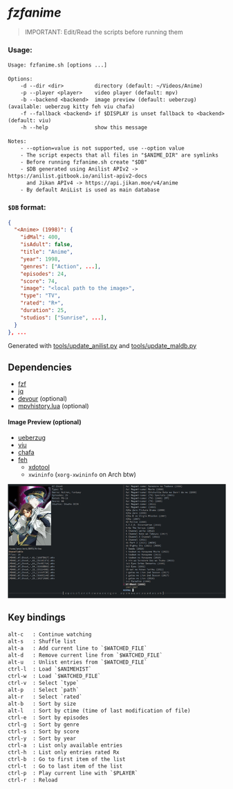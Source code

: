 # *fzfanime*
> IMPORTANT: Edit/Read the scripts before running them 

### Usage:
```
Usage: fzfanime.sh [options ...]

Options:
    -d --dir <dir>          directory (default: ~/Videos/Anime)
    -p --player <player>    video player (default: mpv)
    -b --backend <backend>  image preview (default: ueberzug) (available: ueberzug kitty feh viu chafa)
    -f --fallback <backend> if $DISPLAY is unset fallback to <backend> (default: viu)
    -h --help               show this message

Notes:
    - --option=value is not supported, use --option value
    - The script expects that all files in "$ANIME_DIR" are symlinks
    - Before running fzfanime.sh create "$DB"
    - $DB generated using Anilist APIv2 -> https://anilist.gitbook.io/anilist-apiv2-docs
      and Jikan APIv4 -> https://api.jikan.moe/v4/anime
    - By default AniList is used as main database
```

### `$DB` format:
```json
{
  "<Anime> (1998)": {
    "idMal": 400,
    "isAdult": false,
    "title": "Anime",
    "year": 1998,
    "genres": ["Action", ...],
    "episodes": 24,
    "score": 74,
    "image": "<local path to the image>",
    "type": "TV",
    "rated": "R+",
    "duration": 25,
    "studios": ["Sunrise", ...],
  }
}, ...
```
Generated with [tools/update_anilist.py](https://github.com/b1337xyz/fzfanime/blob/main/tools/update_anilist.py) and [tools/update_maldb.py](https://github.com/b1337xyz/fzfanime/blob/main/tools/update_maldb.py)

## Dependencies

- [fzf](https://github.com/junegunn/fzf)
- [jq](https://github.com/stedolan/jq)
- [devour](https://github.com/salman-abedin/devour) (optional)
- [mpvhistory.lua](https://github.com/b1337xyz/config/blob/main/mpv/scripts/mpvhistory.lua) (optional)
#### Image Preview (optional)
- [ueberzug](https://github.com/b1337xyz/ueberzug)
- [viu](https://github.com/atanunq/viu#from-source-recommended)
- [chafa](https://hpjansson.org/chafa/)
- [feh](https://feh.finalrewind.org/)
    - [xdotool](https://www.semicomplete.com/projects/xdotool/) 
    - `xwininfo` (`xorg-xwininfo` on Arch btw)

![demo](demo.gif)

## Key bindings
```
alt-c   : Continue watching
alt-s   : Shuffle list
alt-a   : Add current line to `$WATCHED_FILE`
alt-d   : Remove current line from `$WATCHED_FILE`
alt-u   : Unlist entries from `$WATCHED_FILE`
ctrl-l  : Load `$ANIMEHIST`
ctrl-w  : Load `$WATCHED_FILE`
ctrl-v  : Select `type`
alt-p   : Select `path`
alt-r   : Select `rated`
alt-b   : Sort by size
alt-l   : Sort by ctime (time of last modification of file)
ctrl-e  : Sort by episodes
ctrl-g  : Sort by genre
ctrl-s  : Sort by score
ctrl-y  : Sort by year
ctrl-a  : List only available entries
ctrl-h  : List only entries rated Rx
ctrl-b  : Go to first item of the list
ctrl-t  : Go to last item of the list
ctrl-p  : Play current line with `$PLAYER`
ctrl-r  : Reload
```
